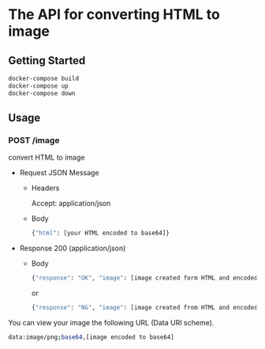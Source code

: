 # The API for converting HTML to image

## Getting Started

```bash  
docker-compose build 
docker-compose up 
docker-compose down 
```

## Usage

### POST /image
convert HTML to image

- Request JSON Message
  
  - Headers
  
    Accept: application/json
  
  - Body

    ```bash
    {"html": [your HTML encoded to base64]}
    ```

- Response 200 (application/json)

  - Body

    ```bash
    {"response": "OK", "image": [image created form HTML and encoded to base64]}
    ```

    or

    ```bash
    {"response": "NG", "image": [image created from HTML and encoded to base64]}
    ```


You can view your image the following URL (Data URI scheme).


```bash
data:image/png;base64,[image encoded to base64]
```
